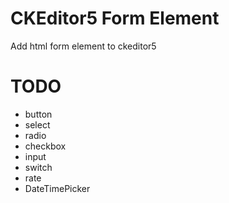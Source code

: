 # CKEditor5 Form Element
Add html form element to ckeditor5

# TODO
- button
- select
- radio
- checkbox
- input
- switch
- rate
- DateTimePicker